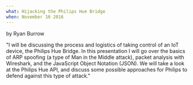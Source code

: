 ```yaml
---
what: Hijacking the Philips Hue Bridge
when: November 10 2016
---
```

by Ryan Burrow

"I will be discussing the process and logistics of taking control of an IoT device, the Philips Hue Bridge. In this presentation I will go over the basics of ARP spoofing (a type of Man in the Middle attack), packet analysis with Wireshark, and the JavaScript Object Notation (JSON). We will take a look at the Philips Hue API, and discuss some possible approaches for Philips to defend against this type of attack."
